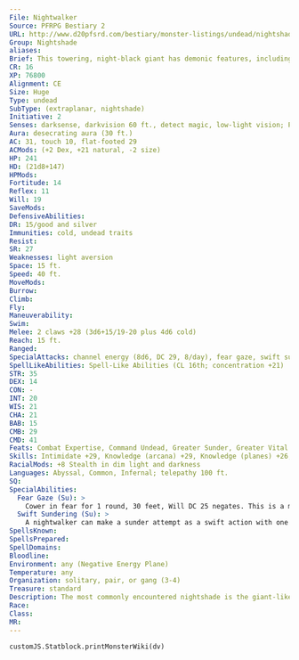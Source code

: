 ```yaml
---
File: Nightwalker
Source: PFRPG Bestiary 2
URL: http://www.d20pfsrd.com/bestiary/monster-listings/undead/nightshade/nightwalker
Group: Nightshade
aliases: 
Brief: This towering, night-black giant has demonic features, including a huge pair of ram-like horns. Its arms end in massive blades.
CR: 16
XP: 76800
Alignment: CE
Size: Huge
Type: undead
SubType: (extraplanar, nightshade)
Initiative: 2
Senses: darksense, darkvision 60 ft., detect magic, low-light vision; Perception +29
Aura: desecrating aura (30 ft.)
AC: 31, touch 10, flat-footed 29
ACMods: (+2 Dex, +21 natural, -2 size)
HP: 241
HD: (21d8+147)
HPMods: 
Fortitude: 14
Reflex: 11
Will: 19
SaveMods: 
DefensiveAbilities: 
DR: 15/good and silver
Immunities: cold, undead traits
Resist: 
SR: 27
Weaknesses: light aversion
Space: 15 ft.
Speed: 40 ft.
MoveMods: 
Burrow: 
Climb: 
Fly: 
Maneuverability: 
Swim: 
Melee: 2 claws +28 (3d6+15/19-20 plus 4d6 cold)
Reach: 15 ft.
Ranged: 
SpecialAttacks: channel energy (8d6, DC 29, 8/day), fear gaze, swift sundering
SpellLikeAbilities: Spell-Like Abilities (CL 16th; concentration +21)  Constant-air walk, detect magic, magic fang   At Will-contagion (DC 19), deeper darkness, greater dispel magic, unholy blight (DC 19)   3/day-confusion (DC 19), haste, hold monster (DC 20), invisibility, quickened unholy blight (DC 19)   1/day-cone of cold (DC 20), finger of death (DC 22), plane shift (DC 22), summon (level 7, 4 greater shadows)
STR: 35
DEX: 14
CON: -
INT: 20
WIS: 21
CHA: 21
BAB: 15
CMB: 29
CMD: 41
Feats: Combat Expertise, Command Undead, Greater Sunder, Greater Vital Strike, Improved Critical (claws), Improved Disarm, Improved Sunder, Improved Vital Strike, Power Attack, Quicken Spell-Like Ability (unholy blight), Vital Strike
Skills: Intimidate +29, Knowledge (arcana) +29, Knowledge (planes) +26, Knowledge (religion) +29, Perception +29, Sense Motive +29, Spellcraft +29, Stealth +18 (+26 in darkness), Swim +33
RacialMods: +8 Stealth in dim light and darkness
Languages: Abyssal, Common, Infernal; telepathy 100 ft.
SQ: 
SpecialAbilities:
  Fear Gaze (Su): >
    Cower in fear for 1 round, 30 feet, Will DC 25 negates. This is a mind-affecting fear effect. The save DC is Charisma-based.
  Swift Sundering (Su): >
    A nightwalker can make a sunder attempt as a swift action with one of its claws.
SpellsKnown: 
SpellsPrepared: 
SpellDomains: 
Bloodline: 
Environment: any (Negative Energy Plane)
Temperature: any
Organization: solitary, pair, or gang (3-4)
Treasure: standard
Description: The most commonly encountered nightshade is the giant-like nightwalker. This powerful foe leads armies of undead against the living, but unlike most mortal generals the nightwalker is not content to stand back and observe the battles from safety. The undead creature is ever eager to put its tactics and plans to the test itself, and takes part in battles in every possible occurrence save for those that the creature has determined are self-destructive. This is not to say that the nightwalker never sacrifices its troops to gain a tactical advantage-just that these attacks are the only ones the monster feels no urge to participate in directly.  Nightwalkers enjoy inf licting despair before death, particularly by destroying valued objects or murdering loved ones before delivering the final blow to a foe.  A nightwalker is 20 feet tall and weighs 5,000 pounds.
Race: 
Class: 
MR: 
---
```

```dataviewjs
customJS.Statblock.printMonsterWiki(dv)
```
